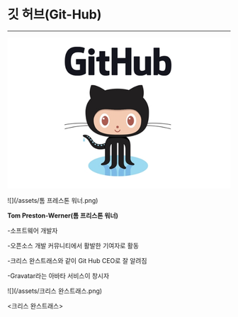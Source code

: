 # 깃 허브\(Git-Hub\)

---

![](/assets/옥토캣.png)

![](/assets/톰 프레스톤 워너.png)

**Tom Preston-Werner\(톰 프리스톤 워너\)**

-소프트웨어 개발자

-오픈소스 개발 커뮤니티에서 활발한 기여자로 활동

-크리스 완스트래스와 같이 Git Hub CEO로  잘 알려짐

-Gravatar라는 아바타 서비스이 창시자 

![](/assets/크리스 완스트래스.png)

&lt;크리스 완스트래스&gt;

### 



